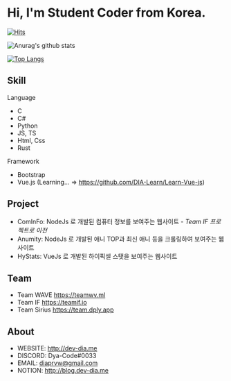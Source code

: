 # Hi, I'm Student Coder from Korea.

<!--
dia-7691/dia-7691** is a ✨ _special_ ✨ repository because its `README.md` (this file) appears on your GitHub profile.

- 🔭 I’m currently working on ...
- 🌱 I’m currently learning ...
- 👯 I’m looking to collaborate on ...
- 🤔 I’m looking for help with ...
- 💬 Ask me about ...
- 📫 How to reach me: ...
- 😄 Pronouns: ...
- ⚡ Fun fact: ...
-->

[![Hits](https://hits.seeyoufarm.com/api/count/incr/badge.svg?url=https://github.com/DYA-Code&count_bg=%23474747&title_bg=%236A6A6A&icon=&icon_color=%236E6E6E&title=view&edge_flat=true)](https://hits.seeyoufarm.com)


![Anurag's github stats](https://github-readme-stats.vercel.app/api?username=dya-code&show_icons=true&theme=radical)

[![Top Langs](https://github-readme-stats.vercel.app/api/top-langs/?username=dya-code)](https://github.com/anuraghazra/github-readme-stats)


## Skill

Language
 - C
 - C#
 - Python
 - JS, TS
 - Html, Css
 - Rust
 
 Framework
 - Bootstrap
 - Vue.js (Learning... => https://github.com/DIA-Learn/Learn-Vue-js)
 
## Project
 - ComInFo: NodeJs 로 개발된 컴퓨터 정보를 보여주는 웹사이트 - *Team IF 프로젝트로 이전*
 - Anumity: NodeJs 로 개발된 애니 TOP과 최신 애니 등을 크롤링하여 보여주는 웹사이트
 - HyStats: VueJs 로 개발된 하이픽셀 스탯을 보여주는 웹사이트
 
## Team
 - Team WAVE   https://teamwv.ml
 - Team IF     https://teamif.io
 - Team Sirius https://team.dply.app
 
## About
 - WEBSITE: http://dev-dia.me
 - DISCORD: Dya-Code#0033
 - EMAIL: diaprvw@gmail.com
 - NOTION: http://blog.dev-dia.me
